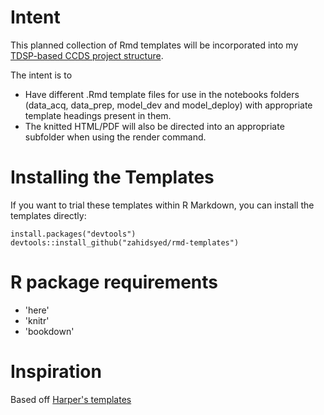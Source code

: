 # Intent
This planned collection of Rmd templates will be incorporated into my [TDSP-based CCDS project structure](https://github.com/zahidsyed/ccds-py-r). 

The intent is to 
- Have different .Rmd template files for use in the notebooks folders (data_acq, data_prep, model_dev and model_deploy) with appropriate template headings present in them. 
- The knitted HTML/PDF will also be directed into an appropriate subfolder when using the render command.

# Installing the Templates

If you want to trial these templates within R Markdown, you can install the templates directly:

````
install.packages("devtools")
devtools::install_github("zahidsyed/rmd-templates")
````
# R package requirements
- 'here'
- 'knitr'
- 'bookdown'

# Inspiration
Based off [Harper's templates](https://github.com/dr-harper/example-rmd-templates)